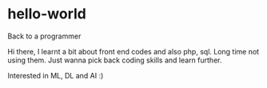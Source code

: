 # hello-world
Back to a programmer

Hi there, I learnt a bit about front end codes and also php, sql. Long time not using them. Just wanna pick back coding skills and learn further. 

Interested in ML, DL and AI :)
